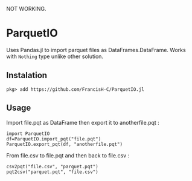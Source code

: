 NOT WORKING.


# ParquetIO

Uses Pandas.jl to import parquet files as DataFrames.DataFrame.
Works with `Nothing` type unlike other solution.

## Instalation
```
pkg> add https://github.com/FrancisH-C/ParquetIO.jl
```

## Usage

Import file.pqt as DataFrame then export it to anotherfile.pqt :

```
import ParquetIO
df=ParquetIO.import_pqt("file.pqt")
ParquetIO.export_pqt(df, "anotherfile.pqt")
```

From file.csv to file.pqt and then back to file.csv :

```
csv2pqt("file.csv", "parquet.pqt")
pqt2csv("parquet.pqt", "file.csv")
```
